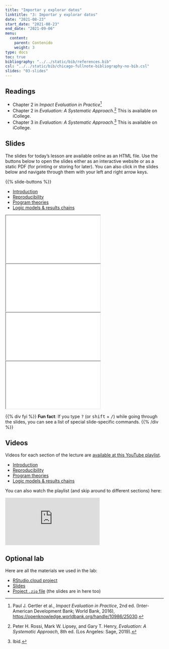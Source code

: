 ```yaml
---
title: "Importar y explorar datos"
linktitle: "3: Importar y explorar datos"
date: "2021-08-23"
start_date: "2021-08-23"
end_date: "2021-09-06"
menu:
  content:
    parent: Contenido
    weight: 3
type: docs
toc: true
bibliography: "../../static/bib/references.bib"
csl: "../../static/bib/chicago-fullnote-bibliography-no-bib.csl"
slides: "03-slides"
---
```


## Readings

-   <i class="fas fa-book"></i> Chapter 2 in *Impact Evaluation in Practice*[^1]
-   <i class="fas fa-book"></i> Chapter 2 in *Evaluation: A Systematic Approach*.[^2] This is available on iCollege.
-   <i class="fas fa-book"></i> Chapter 3 in *Evaluation: A Systematic Approach*.[^3] This is available on iCollege.

## Slides

The slides for today’s lesson are available online as an HTML file. Use the buttons below to open the slides either as an interactive website or as a static PDF (for printing or storing for later). You can also click in the slides below and navigate through them with your left and right arrow keys.

{{% slide-buttons %}}

<ul class="nav nav-tabs" id="slide-tabs" role="tablist">
<li class="nav-item">
<a class="nav-link active" id="introduction-tab" data-toggle="tab" href="#introduction" role="tab" aria-controls="introduction" aria-selected="true">Introduction</a>
</li>
<li class="nav-item">
<a class="nav-link" id="reproducibility-tab" data-toggle="tab" href="#reproducibility" role="tab" aria-controls="reproducibility" aria-selected="false">Reproducibility</a>
</li>
<li class="nav-item">
<a class="nav-link" id="program-theories-tab" data-toggle="tab" href="#program-theories" role="tab" aria-controls="program-theories" aria-selected="false">Program theories</a>
</li>
<li class="nav-item">
<a class="nav-link" id="logic-models--results-chains-tab" data-toggle="tab" href="#logic-models--results-chains" role="tab" aria-controls="logic-models--results-chains" aria-selected="false">Logic models & results chains</a>
</li>
</ul>

<div id="slide-tabs" class="tab-content">

<div id="introduction" class="tab-pane fade show active" role="tabpanel" aria-labelledby="introduction-tab">

<div class="embed-responsive embed-responsive-16by9">

<iframe class="embed-responsive-item" src="/slides/03-slides.html#1">
</iframe>

</div>

</div>

<div id="reproducibility" class="tab-pane fade" role="tabpanel" aria-labelledby="reproducibility-tab">

<div class="embed-responsive embed-responsive-16by9">

<iframe class="embed-responsive-item" src="/slides/03-slides.html#reproducibility">
</iframe>

</div>

</div>

<div id="program-theories" class="tab-pane fade" role="tabpanel" aria-labelledby="program-theories-tab">

<div class="embed-responsive embed-responsive-16by9">

<iframe class="embed-responsive-item" src="/slides/03-slides.html#program-theories">
</iframe>

</div>

</div>

<div id="logic-models--results-chains" class="tab-pane fade" role="tabpanel" aria-labelledby="logic-models--results-chains-tab">

<div class="embed-responsive embed-responsive-16by9">

<iframe class="embed-responsive-item" src="/slides/03-slides.html#logic-models">
</iframe>

</div>

</div>

</div>

{{% div fyi %}}
**Fun fact**: If you type <kbd>?</kbd> (or <kbd>shift</kbd> + <kbd>/</kbd>) while going through the slides, you can see a list of special slide-specific commands.
{{% /div %}}

## Videos

Videos for each section of the lecture are [available at this YouTube playlist](https://www.youtube.com/playlist?list=PLS6tnpTr39sHjKJRcD-ebQUbcaFhc0cQH).

-   [Introduction](https://www.youtube.com/watch?v=dwsCSqczNng&list=PLS6tnpTr39sHjKJRcD-ebQUbcaFhc0cQH)
-   [Reproducibility](https://www.youtube.com/watch?v=XkHUQJp5fh0&list=PLS6tnpTr39sHjKJRcD-ebQUbcaFhc0cQH)
-   [Program theories](https://www.youtube.com/watch?v=Uos8RumBrzE&list=PLS6tnpTr39sHjKJRcD-ebQUbcaFhc0cQH)
-   [Logic models & results chains](https://www.youtube.com/watch?v=8CJ7M2dTmF4&list=PLS6tnpTr39sHjKJRcD-ebQUbcaFhc0cQH)

You can also watch the playlist (and skip around to different sections) here:

<div class="embed-responsive embed-responsive-16by9">

<iframe class="embed-responsive-item" src="https://www.youtube.com/embed/playlist?list=PLS6tnpTr39sHjKJRcD-ebQUbcaFhc0cQH" frameborder="0" allow="accelerometer; autoplay; encrypted-media; gyroscope; picture-in-picture" allowfullscreen>
</iframe>

</div>

## Optional lab

Here are all the materials we used in the lab:

-   [RStudio.cloud project](https://rstudio.cloud/spaces/112607/project/2107489)
-   [Slides](https://evalsp21.classes.andrewheiss.com/projects/01_lab/slides/01_lab.html)
-   [Project `.zip` file](https://evalsp21.classes.andrewheiss.com/projects/01_lab.zip) (the slides are in here too)

[^1]: Paul J. Gertler et al., *Impact Evaluation in Practice*, 2nd ed. (Inter-American Development Bank; World Bank, 2016), <https://openknowledge.worldbank.org/handle/10986/25030>.

[^2]: Peter H. Rossi, Mark W. Lipsey, and Gary T. Henry, *Evaluation: A Systematic Approach*, 8th ed. (Los Angeles: Sage, 2019).

[^3]: Ibid.
